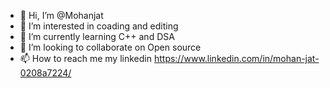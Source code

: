 - 👋 Hi, I’m @Mohanjat  
- 👀 I’m interested in coading and editing
- 🌱 I’m currently learning C++ and DSA
- 💞️ I’m looking to collaborate on Open source
- 📫 How to reach me my linkedin https://www.linkedin.com/in/mohan-jat-0208a7224/

<!---
Mohanjat/Mohanjat is a ✨ special ✨ repository because its `README.md` (this file) appears on your GitHub profile.
You can click the Preview link to take a look at your changes.
--->
